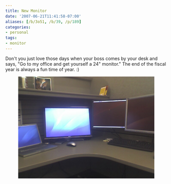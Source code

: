 ```yaml
---
title: New Monitor
date: '2007-06-21T11:41:58-07:00'
aliases: [/b/3o51, /b/39, /p/189]
categories:
- personal
tags:
- monitor
---
```

Don't you just love those days when your boss comes by your desk and says, "Go to my office and get yourself a 24"
monitor."  The end of the fiscal year is always a fun time of year. :)

<figure class="aligncenter">
  <img src="monitors.jpg" alt="Computer desk with laptop and three monitors">
</figure>
